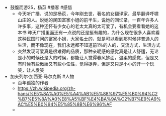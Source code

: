 - 鼓腹而游25，杨苡 #播客 #感悟
	- 今天听广播，说的是杨苡，今年刚去世，著名的女翻译家，最早翻译呼啸山庄的人。说她的民国富家小姐的前半生，说她的回忆录，一百年许多人许多事，这种还怀有少女心的老太太真的太可爱了，有机会要看看她的这本书
	  昨天广播里面还有一点说的还是挺有趣的，为什么现在很多人喜欢看这种民国时间的富家小姐，大家名士的，就是可以看到那时候非普通人的生活，而不像现在，我们永远都不知道前1%的人的，交流方式，生活方式
	- 突然发现可爱真是很难得的品质，那种亲昵感的感觉真是让人舒适，无论是小的时候还是大的时候，都能让人觉得春风拂面，温柔的感觉，但是又有时候有些傲娇又有些小任性，觉得捉弄，但是又只是小小的开一个玩笑，让人发笑
- 加夫列尔·加西亚·马尔克斯 #人物
	- 百年孤独的作者
	- https://zh.wikipedia.org/zh-hans/%E5%8A%A0%E5%A4%AB%E5%88%97%E5%B0%94%C2%B7%E5%8A%A0%E8%A5%BF%E4%BA%9A%C2%B7%E9%A9%AC%E5%B0%94%E5%85%8B%E6%96%AF
	-